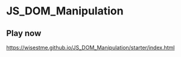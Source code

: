 # JS_DOM_Manipulation
## Play now 
https://wisestme.github.io/JS_DOM_Manipulation/starter/index.html
